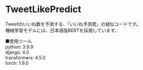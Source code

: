 # TweetLikePredict
Tweetのいいね数を予測する、「いいね予測君」の疑似コードです。  
機械学習モデルには、日本語版BERTを採用しています。

■使用ツール  
python: 3.9.9  
django: 4.0  
transformers: 4.5.0  
torch: 1.9.0
